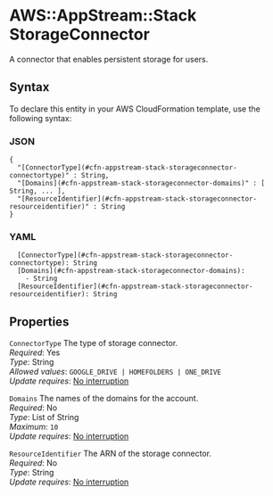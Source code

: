 # AWS::AppStream::Stack StorageConnector<a name="aws-properties-appstream-stack-storageconnector"></a>

A connector that enables persistent storage for users\.

## Syntax<a name="aws-properties-appstream-stack-storageconnector-syntax"></a>

To declare this entity in your AWS CloudFormation template, use the following syntax:

### JSON<a name="aws-properties-appstream-stack-storageconnector-syntax.json"></a>

```
{
  "[ConnectorType](#cfn-appstream-stack-storageconnector-connectortype)" : String,
  "[Domains](#cfn-appstream-stack-storageconnector-domains)" : [ String, ... ],
  "[ResourceIdentifier](#cfn-appstream-stack-storageconnector-resourceidentifier)" : String
}
```

### YAML<a name="aws-properties-appstream-stack-storageconnector-syntax.yaml"></a>

```
  [ConnectorType](#cfn-appstream-stack-storageconnector-connectortype): String
  [Domains](#cfn-appstream-stack-storageconnector-domains): 
    - String
  [ResourceIdentifier](#cfn-appstream-stack-storageconnector-resourceidentifier): String
```

## Properties<a name="aws-properties-appstream-stack-storageconnector-properties"></a>

`ConnectorType`  <a name="cfn-appstream-stack-storageconnector-connectortype"></a>
The type of storage connector\.  
*Required*: Yes  
*Type*: String  
*Allowed values*: `GOOGLE_DRIVE | HOMEFOLDERS | ONE_DRIVE`  
*Update requires*: [No interruption](https://docs.aws.amazon.com/AWSCloudFormation/latest/UserGuide/using-cfn-updating-stacks-update-behaviors.html#update-no-interrupt)

`Domains`  <a name="cfn-appstream-stack-storageconnector-domains"></a>
The names of the domains for the account\.  
*Required*: No  
*Type*: List of String  
*Maximum*: `10`  
*Update requires*: [No interruption](https://docs.aws.amazon.com/AWSCloudFormation/latest/UserGuide/using-cfn-updating-stacks-update-behaviors.html#update-no-interrupt)

`ResourceIdentifier`  <a name="cfn-appstream-stack-storageconnector-resourceidentifier"></a>
The ARN of the storage connector\.  
*Required*: No  
*Type*: String  
*Update requires*: [No interruption](https://docs.aws.amazon.com/AWSCloudFormation/latest/UserGuide/using-cfn-updating-stacks-update-behaviors.html#update-no-interrupt)
